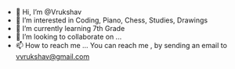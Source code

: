 - 👋 Hi, I’m @Vrukshav
- 👀 I’m interested in Coding, Piano, Chess, Studies, Drawings 
- 🌱 I’m currently learning 7th Grade 
- 💞️ I’m looking to collaborate on ...
- 📫 How to reach me ... You can reach me , by sending an email to vvrukshav@gmail.com

<!---
Vrukshav/Vrukshav is a ✨ special ✨ repository because its `README.md` (this file) appears on your GitHub profile.
You can click the Preview link to take a look at your changes.
--->
